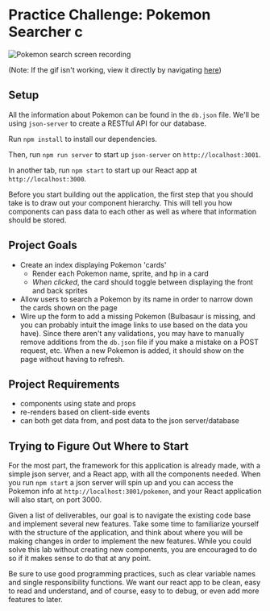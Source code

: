 # Practice Challenge: Pokemon Searcher c

![Pokemon search screen recording](https://curriculum-content.s3.amazonaws.com/react/pokemon.gif)

(Note: If the gif isn't working, view it directly by navigating [here](https://curriculum-content.s3.amazonaws.com/react/pokemon.gif))

## Setup

All the information about Pokemon can be found in the `db.json` file. We'll
be using `json-server` to create a RESTful API for our database.

Run `npm install` to install our dependencies.

Then, run `npm run server` to start up `json-server` on `http://localhost:3001`.

In another tab, run `npm start` to start up our React app at `http://localhost:3000`.

Before you start building out the application, the first step that you should
take is to draw out your component hierarchy. This will tell you how components
can pass data to each other as well as where that information should be stored.

## Project Goals

- Create an index displaying Pokemon 'cards'
  - Render each Pokemon name, sprite, and hp in a card
  - _When clicked_, the card should toggle between displaying the front and back
    sprites
- Allow users to search a Pokemon by its name in order to narrow down the cards
  shown on the page
- Wire up the form to add a missing Pokemon (Bulbasaur is missing, and you can
  probably intuit the image links to use based on the data you have). Since
  there aren't any validations, you may have to manually remove additions from
  the `db.json` file if you make a mistake on a POST request, etc. When a new
  Pokemon is added, it should show on the page without having to refresh.

## Project Requirements

- components using state and props
- re-renders based on client-side events
- can both get data from, and post data to the json server/database

## Trying to Figure Out Where to Start

For the most part, the framework for this application is already made, with a
simple json server, and a React app, with all the components needed. When you
run `npm start` a json server will spin up and you can access the Pokemon info
at `http://localhost:3001/pokemon`, and your React application will also start,
on port 3000.

Given a list of deliverables, our goal is to navigate the existing code base and
implement several new features. Take some time to familiarize yourself with the
structure of the application, and think about where you will be making changes
in order to implement the new features. While you could solve this lab without
creating new components, you are encouraged to do so if it makes sense to do
that at any point.

Be sure to use good programming practices, such as clear variable names and
single responsibility functions. We want our react app to be clean, easy to
read and understand, and of course, easy to to debug, or even add more
features to later.

